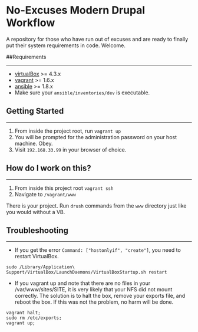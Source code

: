 # No-Excuses Modern Drupal Workflow
A repository for those who have run out of excuses and are ready to finally put their system requirements in code. Welcome.

##Requirements

------------
* [virtualBox](https://www.virtualbox.org/wiki/Downloads) >= 4.3.x
* [vagrant](http://downloads.vagrantup.com/) >= 1.6.x
* [ansible](http://docs.ansible.com/ansible/intro_installation.html#installing-the-control-machine) >= 1.8.x
* Make sure your `ansible/inventories/dev` is executable.

## Getting Started

------------------

1. From inside the project root, run `vagrant up`
2. You will be prompted for the administration password on your host machine. Obey.
3. Visit `192.168.33.99` in your browser of choice.

## How do I work on this?

------------------

1. From inside this project root `vagrant ssh`
2. Navigate to `/vagrant/www`

There is your project. Run `drush` commands from the `www` directory just like you would without a VB.

## Troubleshooting

------------------

* If you get the error `Command: ["hostonlyif", "create"]`, you need to restart VirtualBox.

```
sudo /Library/Application\ Support/VirtualBox/LaunchDaemons/VirtualBoxStartup.sh restart
```

* If you vagrant up and note that there are no files in your /var/www/sites/SITE, it is very likely that your NFS did not mount correctly. The solution is to halt the box, remove your exports file, and reboot the box. If this was not the problem, no harm will be done.
```
vagrant halt;
sudo rm /etc/exports;
vagrant up;
```

